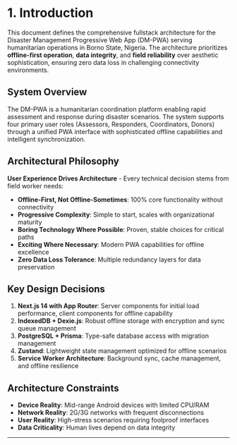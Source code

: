 # 1\. Introduction

This document defines the comprehensive fullstack architecture for the Disaster Management Progressive Web App (DM-PWA) serving humanitarian operations in Borno State, Nigeria. The architecture prioritizes **offline-first operation**, **data integrity**, and **field reliability** over aesthetic sophistication, ensuring zero data loss in challenging connectivity environments.

## System Overview

The DM-PWA is a humanitarian coordination platform enabling rapid assessment and response during disaster scenarios. The system supports four primary user roles (Assessors, Responders, Coordinators, Donors) through a unified PWA interface with sophisticated offline capabilities and intelligent synchronization.

## Architectural Philosophy

**User Experience Drives Architecture** - Every technical decision stems from field worker needs:

* **Offline-First, Not Offline-Sometimes**: 100% core functionality without connectivity
* **Progressive Complexity**: Simple to start, scales with organizational maturity
* **Boring Technology Where Possible**: Proven, stable choices for critical paths
* **Exciting Where Necessary**: Modern PWA capabilities for offline excellence
* **Zero Data Loss Tolerance**: Multiple redundancy layers for data preservation

## Key Design Decisions

1. **Next.js 14 with App Router**: Server components for initial load performance, client components for offline capability
2. **IndexedDB + Dexie.js**: Robust offline storage with encryption and sync queue management
3. **PostgreSQL + Prisma**: Type-safe database access with migration management
4. **Zustand**: Lightweight state management optimized for offline scenarios
5. **Service Worker Architecture**: Background sync, cache management, and offline resilience

## Architecture Constraints

* **Device Reality**: Mid-range Android devices with limited CPU/RAM
* **Network Reality**: 2G/3G networks with frequent disconnections
* **User Reality**: High-stress scenarios requiring foolproof interfaces
* **Data Criticality**: Human lives depend on data integrity

---
